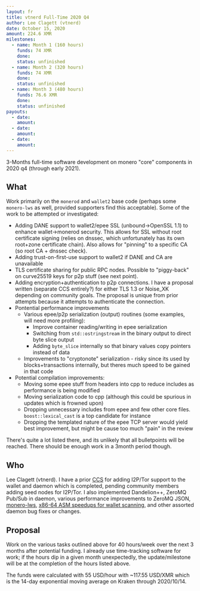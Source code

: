 ```yaml
---
layout: fr
title: vtnerd Full-Time 2020 Q4
author: Lee Clagett (vtnerd)
date: October 15, 2020
amount: 224.6 XMR
milestones:
  - name: Month 1 (160 hours)
    funds: 74 XMR
    done:
    status: unfinished
  - name: Month 2 (320 hours)
    funds: 74 XMR
    done:
    status: unfinished
  - name: Month 3 (480 hours)
    funds: 76.6 XMR
    done:
    status: unfinished
payouts:
  - date: 
    amount:
  - date:
    amount:
  - date:
    amount:
---
```


3-Months full-time software development on monero "core" components in 2020 q4 (through early 2021).

## What
Work primarily on the `monerod` and `wallet2` base code (perhaps some `monero-lws` as well, provided supporters find this acceptable). Some of the work to be attempted or investigated:

  - Adding DANE support to wallet2/epee SSL (unbound->OpenSSL 1.1) to enhance wallet->monerod security. This allows for SSL without root certificate signing (relies on dnssec, which unfortunately has its own root+zone certificate chain). Also allows for "pinning" to a specific CA (so root CA + dnssec check).
  - Adding trust-on-first-use support to wallet2 if DANE and CA are unavailable
  - TLS certificate sharing for public RPC nodes. Possible to "piggy-back" on curve25519 keys for p2p stuff (see next point).
  - Adding encryption+authentication to p2p connections. I have a proposal written (separate CCS entirely?) for either TLS 1.3 or Noise_XK depending on community goals. The proposal is unique from prior attempts because it attempts to authenticate the connection.
  - Pontential performance improvements
    - Various epee/p2p serialization (output) routines (some examples, will need more profiling):
      - Improve container reading/writing in epee serialization
      - Switching from `std::ostringstream` in the binary output to direct byte slice output
      - Adding `byte_slice` internally so that binary values copy pointers instead of data
    - Improvements to "cryptonote" serialization - risky since its used by blocks+transactions internally, but theres much speed to be gained in that code
  - Potential compilation improvements:
    - Moving some epee stuff from headers into cpp to reduce includes as performance is being modified
    - Moving serialization code to cpp (although this could be spurious in updates which is frowned upon)
    - Dropping unnecessary includes from epee and few other core files. `boost::lexical_cast` is a top candidate for instance
    - Dropping the templated nature of the epee TCP server would yield best improvement, but might be cause too much "pain" in the review

There's quite a lot listed there, and its unlikely that all bulletpoints will be reached. There should be enough work in a 3month period though.

## Who

Lee Clagett (vtnerd). I have a prior [CCS](https://ccs.getmonero.org/proposals/vtnerd-tor-tx-broadcasting.html) for adding I2P/Tor support to the wallet and daemon which is completed, pending community members adding seed nodes for I2P/Tor. I also implemented Dandelion++, ZeroMQ Pub/Sub in daemon, various performance improvements to ZeroMQ JSON, [monero-lws](https://github.com/vtnerd/monero-lws), [x86-64 ASM speedups for wallet scanning](https://github.com/monero-project/supercop), and other assorted daemon bug fixes or changes.

## Proposal

Work on the various tasks outlined above for 40 hours/week over the next 3 months after potential funding. I already use time-tracking software for work; if the hours dip in a given month unexpectedly, the update/milestone will be at the completion of the hours listed above.

The funds were calculated with 55 USD/hour with ~117.55 USD/XMR which is the 14-day exponential moving average on Kraken through 2020/10/14.